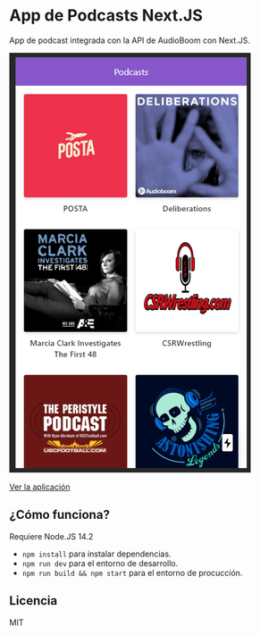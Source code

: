 # App de Podcasts Next.JS

App de podcast integrada con la API de AudioBoom con Next.JS.

![Captura de la app](./.readme-static/home.png)

[Ver la aplicación](https://podcast-app-brown.now.sh/)

## ¿Cómo funciona?

Requiere Node.JS 14.2

- `npm install` para instalar dependencias.
- `npm run dev` para el entorno de desarrollo.
- `npm run build && npm start` para el entorno de procucción.

## Licencia

MIT
